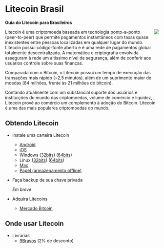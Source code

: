 # Litecoin Brasil
**Guia do Litecoin para Brasileiros**

<img align="right" src="https://raw.githubusercontent.com/rsandrade/litecoin-br/master/img/256px-Full_Logo_L.png"> Litecoin é uma criptomoeda baseada em tecnologia ponto-a-ponto (peer-to-peer) que permite pagamentos instantâneos com taxas
quase inexistentes entre pessoas localizadas em qualquer lugar do mundo. Litecoin possui código-fonte aberto e é uma rede de
pagamentos global totalmente descentralizada. A matemática e criptografia envolvida asseguram à rede um altíssimo nível de 
segurança, além de conferir aos usuários controle sobre suas finanças.

Comparada com o Bitcoin, o Litecoin possui um tempo de execução das transações mais rápido (~2,5 minutos), além de um suprimento maior de moedas (84 milhões, frente às 21 milhões do bitcoin).

Contando atualmente com um substancial suporte dos usuários e instituições do mundo das criptomoedas, volume de comércio e 
liquidez, Litecoin provê ao comércio um complemento à adoção do Bitcoin. Litecoin é uma das mais populares criptomoedas do mundo.

## Obtendo Litecoin

- Instale uma carteira Litecoin
  - [Android](https://play.google.com/store/apps/details?id=com.loafwallet&hl=pt_BR)
  - [iOS](https://itunes.apple.com/us/app/loafwallet/id1119332592)
  - Windows
      ([32bits](https://download.litecoin.org/litecoin-0.14.2/win/litecoin-0.14.2-win32-setup.exe))
      ([64bits](https://download.litecoin.org/litecoin-0.14.2/win/litecoin-0.14.2-win64-setup.exe))
  - Linux
      ([32bits](https://download.litecoin.org/litecoin-0.14.2/linux/litecoin-0.14.2-i686-pc-linux-gnu.tar.gz))
      ([64bits](https://download.litecoin.org/litecoin-0.14.2/linux/litecoin-0.14.2-x86_64-linux-gnu.tar.gz))
  - [Mac](https://download.litecoin.org/litecoin-0.14.2/osx/litecoin-0.14.2-osx.dmg)
  - [Papel (armazenamento offline)](http://www.liteaddress.org/)

- Faça backup de sua chave privada

  *Em breve*

- Adquira Litecoins

  - [Mercado Bitcoin](https://www.mercadobitcoin.com.br/)

## Onde usar Litecoin

- Livrarias
  - [9Bravos](http://www.9bravos.com.br/loja) (2% de desconto)
